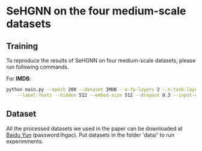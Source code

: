 # SeHGNN on the four medium-scale datasets

## Training

To reproduce the results of SeHGNN on four medium-scale datasets, please run following commands.

For **IMDB**:

```bash
python main.py --epoch 200 --dataset IMDB --n-fp-layers 2 --n-task-layers 4 --num-hops 4 --num-label-hops 4 \
	--label-feats --hidden 512 --embed-size 512 --dropout 0.3 --input-drop 0. --amp --seeds 1 2 3 4 5
```

## **Dataset**

All the processed datasets we used in the paper can be downloaded at [Baidu Yun](https://pan.baidu.com/s/1qpchYQqM_nsFSajxI_JaOQ) (password:lhgac). Put datasets in the folder 'data/' to run experimments.
